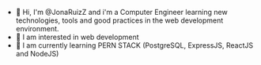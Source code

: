 - 👋 Hi, I'm @JonaRuizZ and i'm a Computer Engineer learning new technologies, tools and good practices in the web development environment.
- 👀 I am interested in web development
- 🌱 I am currently learning PERN STACK (PostgreSQL, ExpressJS, ReactJS and NodeJS)

<!---
JonaRuizZ/JonaRuizZ is a ✨ special ✨ repository because its `README.md` (this file) appears on your GitHub profile.
You can click the Preview link to take a look at your changes.
--->
